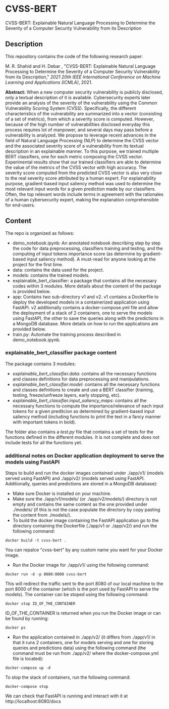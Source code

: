 # CVSS-BERT
CVSS-BERT: Explainable Natural Language Processing to Determine the Severity of a Computer Security Vulnerability from its Description

## Description

This repository contains the code of the following research paper:

M. R. Shahid and H. Debar , "CVSS-BERT: Explainable Natural Language Processing to Determine the Severity of a Computer Security Vulnerability from its Description," *2021 20th IEEE International Conference on Machine Learning and Applications (ICMLA)*, 2021.

**Abstract:** When a new computer security vulnerability is publicly disclosed, only a textual description of it is available. Cybersecurity experts later provide an analysis of the severity of the vulnerability using the Common Vulnerability Scoring System (CVSS). Specifically, the different characteristics of the vulnerability are summarized into a vector (consisting of a set of metrics), from which a severity score is computed. However, because of the high number of vulnerabilities disclosed everyday this process requires lot of manpower, and several days may pass before a vulnerability is analyzed. We propose to leverage recent advances in the field of Natural Language Processing (NLP) to determine the CVSS vector and the associated severity score of a vulnerability from its textual description in an explainable manner. To this purpose, we trained multiple BERT classifiers, one for each metric composing the CVSS vector. Experimental results show that our trained classifiers are able to determine the value of the metrics of the CVSS vector with high accuracy. The severity score computed from the predicted CVSS vector is also very close to the real severity score attributed by a human expert. For explainability purpose, gradient-based input saliency method was used to determine the most relevant input words for a given prediction made by our classifiers. Often, the top relevant words include terms in agreement with the rationales of a human cybersecurity expert, making the explanation comprehensible for end-users.

## Content

The repo is organized as follows:
* demo_notebook.ipynb: An annotated notebook describing step by step the code for data preprocessing, classifiers training and testing, and the computing of input tokens importance score (as determine by gradient-based input saliency method). A must-read for anyone looking at the project for the first time.
* data: contains the data used for the project.
* models: contains the trained models.
* explainable_bert_classifier: a package that contains all the necessary codes within 3 modules. More details about the content of the package is provided below.
* app: Contains two sub-directory v1 and v2. v1 contains a Dockerfile to deploy the developed models in a containerized application using FastAPI. v2 additionally contains a docker-compose.yml file and allow the deployment of a stack of 2 containers, one to serve the models using FastAPI, the other to save the queries along with the predictions in a MongoDB database. More details on how to run the applications are provided below.
* train.py: Automate the training process described in demo_notebook.ipynb. 

### explainable_bert_classifier package content

The package contains 3 modules:
- *explainable_bert_classifier.data*: contains all the necessary functions and classes definitions for data preprocessing and manipulations.
- *explainable_bert_classifier.model*: contains all the necessary functions and classes definitions to create and use a BERT classifier (training, testing, freeze/unfreeze layers, early stopping, etc).
- *explainable_bert_classifier.input_saliency_maps*: contains all the necessary functions to compute the importance/relevance of each input tokens for a given preditcion as determined by gradient-based input saliency method (including functions to print the text in a fancy manner with important tokens in bold).

The folder also contains a *test.py* file that contains a set of tests for the functions defined in the different modules. It is not complete and does not include tests for all the functions yet.


### additional notes on Docker application deployment to serve the models using FastAPI
Steps to build and run the docker images contained under ./app/v1/ (models served using FastAPI) and ./app/v2/ (models served using FastAPI. Additionally, queries and predictions are stored in a MongoDB database):
- Make sure Docker is installed on your machine.
- Make sure the ./app/v1/models/ (or ./app/v2/models/) directory is not empty and contains the same content as the one provided under ./models/ (if this is not the case populate the directory by copy pasting the content from ./models/).
- To build the docker image containing the FastAPI application go to the directory containing the Dockerfile (./app/v1 or ./app/v2/) and run the following command:
```
docker build -t cvss-bert .
```
You can repalce "cvss-bert" by any custom name you want for your Docker image.
- Run the Docker image for ./app/v1/ using the following command:
```
docker run -d -p 8080:8000 cvss-bert
```
This will redirect the traffic sent to the port 8080 of our local machine to the port 8000 of the container (which is the port used by FastAPI to serve the models). The container can be stoped using the following command:
```
docker stop ID_OF_THE_CONTAINER
```
ID_OF_THE_CONTAINER is returned when you run the Docker image or can be found by running:
```
docker ps
```
- Run the application contained in ./app/v2/ (it differs from ./app/v1/ in that it runs 2 containers, one for models serving and one for storing queries and predictions data) using the following command (the command must be run from ./app/v2/ where the docker-compose.yml file is located):
```
docker-compose up -d
```
To stop the stack of containers, run the following command:
```
docker-compose stop
```

We can check that FastAPI is running and interact with it at http://localhost:8080/docs 
